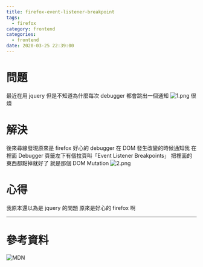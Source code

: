 ```yaml
---
title: firefox-event-listener-breakpoint
tags:
  - firefox
category: frontend
categories:
  - frontend
date: 2020-03-25 22:39:00
---
```


# 問題
最近在用 jquery 但是不知道為什麼每次 debugger 都會跳出一個通知
![1.png](/images/firefox-event-listener-breakpoint/1.png)
很煩

# 解決
後來尋線發現原來是 firefox 好心的 debugger 在 DOM 發生改變的時候通知我
在 <F12> 裡面 Debugger 頁籤左下有個拉頁叫「Event Listener Breakpoints」
把裡面的東西都點掉就好了
就是那個 DOM Mutation
![2.png](/images/firefox-event-listener-breakpoint/2.png)

# 心得
我原本還以為是 jquery 的問題
原來是好心的 firefox 啊

---

# 參考資料
![MDN](https://developer.mozilla.org/en-US/docs/Tools/Debugger/Set_event_listener_breakpoints)

